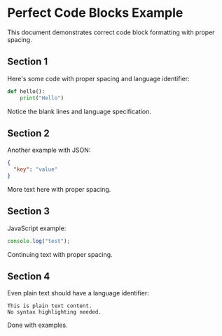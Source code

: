 # Perfect Code Blocks Example

This document demonstrates correct code block formatting with proper spacing.

## Section 1

Here's some code with proper spacing and language identifier:

```python
def hello():
    print("Hello")
```

Notice the blank lines and language specification.

## Section 2

Another example with JSON:

```json
{
  "key": "value"
}
```

More text here with proper spacing.

## Section 3

JavaScript example:

```javascript
console.log("test");
```

Continuing text with proper spacing.

## Section 4

Even plain text should have a language identifier:

```text
This is plain text content.
No syntax highlighting needed.
```

Done with examples.

